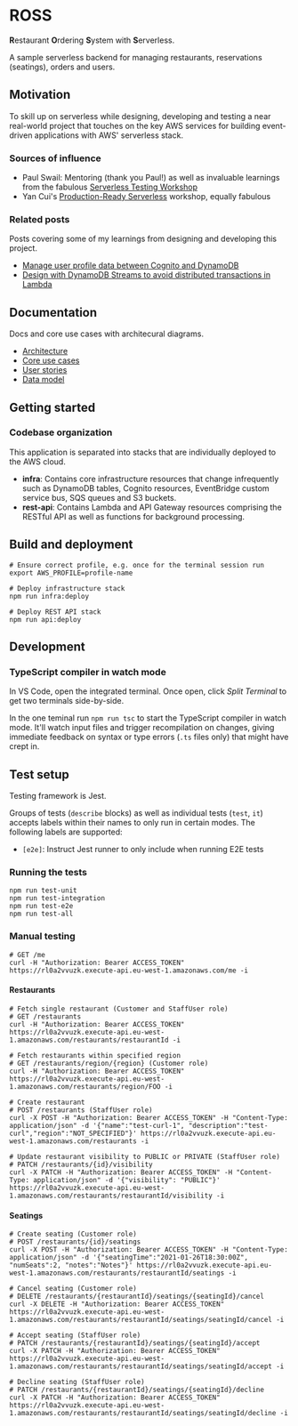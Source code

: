 # ROSS

**R**estaurant **O**rdering **S**ystem with **S**erverless.

A sample serverless backend for managing restaurants, reservations (seatings), orders and users.

## Motivation

To skill up on serverless while designing, developing and testing a near real-world project that touches on the key AWS services for building event-driven applications with AWS' serverless stack.

### Sources of influence

- Paul Swail: Mentoring (thank you Paul!) as well as invaluable learnings from the fabulous [Serverless Testing Workshop](https://serverlessfirst.com/workshops/testing/)
- Yan Cui's [Production-Ready Serverless](https://theburningmonk.com/workshops/) workshop, equally fabulous

### Related posts

Posts covering some of my learnings from designing and developing this project.

- [Manage user profile data between Cognito and DynamoDB](https://www.sorenandersen.com/manage-user-profile-data-between-cognito-and-dynamodb/)
- [Design with DynamoDB Streams to avoid distributed transactions in Lambda](https://www.sorenandersen.com/use-dynamodb-streams-to-avoid-distributed-transactions/)

## Documentation

Docs and core use cases with architecural diagrams.

- [Architecture](./docs/architecture.md)
- [Core use cases](./docs/use-cases.md)
- [User stories](./docs/user-stories.md)
- [Data model](./docs/data-model.md)

## Getting started

### Codebase organization

This application is separated into stacks that are individually deployed to the AWS cloud.

- **infra**: Contains core infrastructure resources that change infrequently such as DynamoDB tables, Cognito resources, EventBridge custom service bus, SQS queues and S3 buckets.
- **rest-api**: Contains Lambda and API Gateway resources comprising the RESTful API as well as functions for background processing.

## Build and deployment

```
# Ensure correct profile, e.g. once for the terminal session run
export AWS_PROFILE=profile-name

# Deploy infrastructure stack
npm run infra:deploy

# Deploy REST API stack
npm run api:deploy
```

## Development

### TypeScript compiler in watch mode

In VS Code, open the integrated terminal. Once open, click _Split Terminal_ to get two terminals side-by-side.

In the one teminal run `npm run tsc` to start the TypeScript compiler in watch mode. It'll watch input files and trigger recompilation on changes, giving immediate feedback on syntax or type errors (`.ts` files only) that might have crept in.

## Test setup

Testing framework is Jest.

Groups of tests (`describe` blocks) as well as individual tests (`test`, `it`) accepts labels within their names to only run in certain modes. The following labels are supported:

- `[e2e]`: Instruct Jest runner to only include when running E2E tests

### Running the tests

```
npm run test-unit
npm run test-integration
npm run test-e2e
npm run test-all
```

### Manual testing

```
# GET /me
curl -H "Authorization: Bearer ACCESS_TOKEN" https://rl0a2vvuzk.execute-api.eu-west-1.amazonaws.com/me -i
```

#### Restaurants

```
# Fetch single restaurant (Customer and StaffUser role)
# GET /restaurants
curl -H "Authorization: Bearer ACCESS_TOKEN" https://rl0a2vvuzk.execute-api.eu-west-1.amazonaws.com/restaurants/restaurantId -i

# Fetch restaurants within specified region
# GET /restaurants/region/{region} (Customer role)
curl -H "Authorization: Bearer ACCESS_TOKEN" https://rl0a2vvuzk.execute-api.eu-west-1.amazonaws.com/restaurants/region/FOO -i

# Create restaurant
# POST /restaurants (StaffUser role)
curl -X POST -H "Authorization: Bearer ACCESS_TOKEN" -H "Content-Type: application/json" -d '{"name":"test-curl-1", "description":"test-curl","region":"NOT_SPECIFIED"}' https://rl0a2vvuzk.execute-api.eu-west-1.amazonaws.com/restaurants -i

# Update restaurant visibility to PUBLIC or PRIVATE (StaffUser role)
# PATCH /restaurants/{id}/visibility
curl -X PATCH -H "Authorization: Bearer ACCESS_TOKEN" -H "Content-Type: application/json" -d '{"visibility": "PUBLIC"}' https://rl0a2vvuzk.execute-api.eu-west-1.amazonaws.com/restaurants/restaurantId/visibility -i
```

#### Seatings

```
# Create seating (Customer role)
# POST /restaurants/{id}/seatings
curl -X POST -H "Authorization: Bearer ACCESS_TOKEN" -H "Content-Type: application/json" -d '{"seatingTime":"2021-01-26T18:30:00Z", "numSeats":2, "notes":"Notes"}' https://rl0a2vvuzk.execute-api.eu-west-1.amazonaws.com/restaurants/restaurantId/seatings -i

# Cancel seating (Customer role)
# DELETE /restaurants/{restaurantId}/seatings/{seatingId}/cancel
curl -X DELETE -H "Authorization: Bearer ACCESS_TOKEN" https://rl0a2vvuzk.execute-api.eu-west-1.amazonaws.com/restaurants/restaurantId/seatings/seatingId/cancel -i

# Accept seating (StaffUser role)
# PATCH /restaurants/{restaurantId}/seatings/{seatingId}/accept
curl -X PATCH -H "Authorization: Bearer ACCESS_TOKEN" https://rl0a2vvuzk.execute-api.eu-west-1.amazonaws.com/restaurants/restaurantId/seatings/seatingId/accept -i

# Decline seating (StaffUser role)
# PATCH /restaurants/{restaurantId}/seatings/{seatingId}/decline
curl -X PATCH -H "Authorization: Bearer ACCESS_TOKEN" https://rl0a2vvuzk.execute-api.eu-west-1.amazonaws.com/restaurants/restaurantId/seatings/seatingId/decline -i
```
